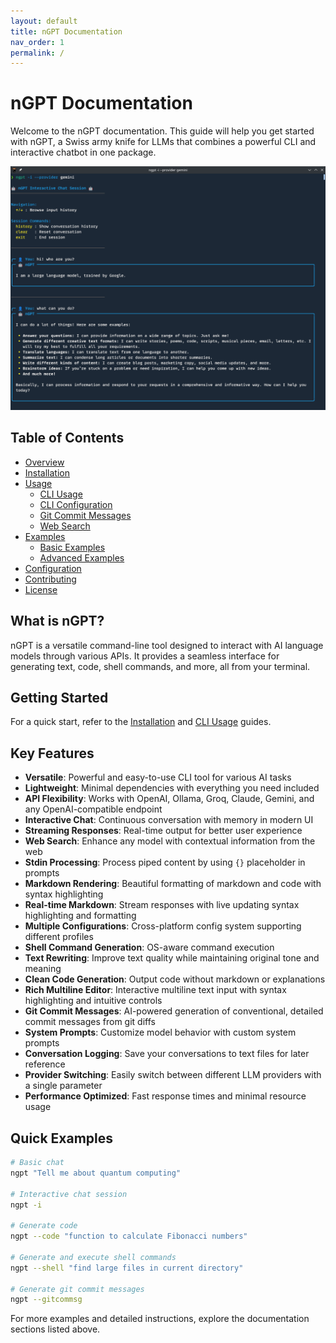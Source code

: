 ```yaml
---
layout: default
title: nGPT Documentation
nav_order: 1
permalink: /
---
```


# nGPT Documentation

Welcome to the nGPT documentation. This guide will help you get started with nGPT, a Swiss army knife for LLMs that combines a powerful CLI and interactive chatbot in one package.

![ngpt-i](https://raw.githubusercontent.com/nazdridoy/ngpt/main/previews/ngpt-i.png)

## Table of Contents

- [Overview](overview.md)
- [Installation](installation.md)
- [Usage](usage/cli_usage.md)
  - [CLI Usage](usage/cli_usage.md)
  - [CLI Configuration](usage/cli_config.md)
  - [Git Commit Messages](usage/gitcommsg.md)
  - [Web Search](usage/web_search.md)
- [Examples](examples/basic.md)
  - [Basic Examples](examples/basic.md)
  - [Advanced Examples](examples/advanced.md)
- [Configuration](configuration.md)
- [Contributing](CONTRIBUTING.md)
- [License](LICENSE.md)


## What is nGPT?

nGPT is a versatile command-line tool designed to interact with AI language models through various APIs. It provides a seamless interface for generating text, code, shell commands, and more, all from your terminal.

## Getting Started

For a quick start, refer to the [Installation](installation.md) and [CLI Usage](usage/cli_usage.md) guides.

## Key Features

- **Versatile**: Powerful and easy-to-use CLI tool for various AI tasks
- **Lightweight**: Minimal dependencies with everything you need included
- **API Flexibility**: Works with OpenAI, Ollama, Groq, Claude, Gemini, and any OpenAI-compatible endpoint
- **Interactive Chat**: Continuous conversation with memory in modern UI
- **Streaming Responses**: Real-time output for better user experience
- **Web Search**: Enhance any model with contextual information from the web
- **Stdin Processing**: Process piped content by using `{}` placeholder in prompts
- **Markdown Rendering**: Beautiful formatting of markdown and code with syntax highlighting
- **Real-time Markdown**: Stream responses with live updating syntax highlighting and formatting
- **Multiple Configurations**: Cross-platform config system supporting different profiles
- **Shell Command Generation**: OS-aware command execution
- **Text Rewriting**: Improve text quality while maintaining original tone and meaning
- **Clean Code Generation**: Output code without markdown or explanations
- **Rich Multiline Editor**: Interactive multiline text input with syntax highlighting and intuitive controls
- **Git Commit Messages**: AI-powered generation of conventional, detailed commit messages from git diffs
- **System Prompts**: Customize model behavior with custom system prompts
- **Conversation Logging**: Save your conversations to text files for later reference
- **Provider Switching**: Easily switch between different LLM providers with a single parameter
- **Performance Optimized**: Fast response times and minimal resource usage

## Quick Examples

```bash
# Basic chat
ngpt "Tell me about quantum computing"

# Interactive chat session
ngpt -i

# Generate code
ngpt --code "function to calculate Fibonacci numbers"

# Generate and execute shell commands
ngpt --shell "find large files in current directory"

# Generate git commit messages
ngpt --gitcommsg
```

For more examples and detailed instructions, explore the documentation sections listed above. 